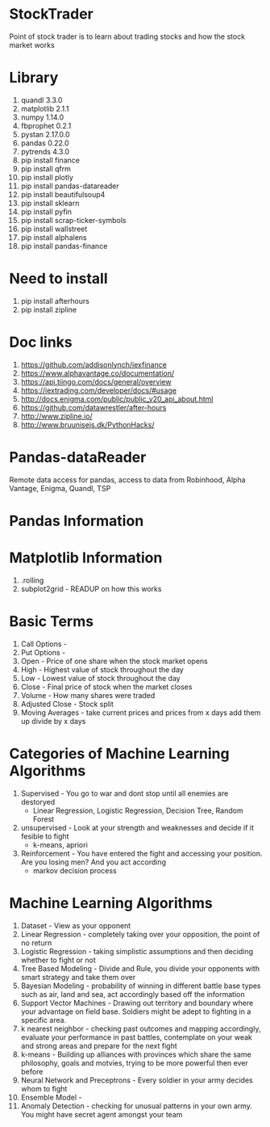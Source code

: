 # StockTrader

Point of stock trader is to learn about trading stocks and how the stock market works

# Library

1. quandl 3.3.0
2. matplotlib 2.1.1
3. numpy 1.14.0
4. fbprophet 0.2.1
5. pystan 2.17.0.0
6. pandas 0.22.0
7. pytrends 4.3.0
8. pip install finance
9. pip install qfrm
10. pip install plotly
11. pip install pandas-datareader
12. pip install beautifulsoup4
13. pip install sklearn
14. pip install pyfin
15. pip install scrap-ticker-symbols
16. pip install wallstreet
17. pip install alphalens
18. pip install pandas-finance

# Need to install
1. pip install afterhours
2. pip install zipline

# Doc links
1. https://github.com/addisonlynch/iexfinance
2. https://www.alphavantage.co/documentation/
3. https://api.tiingo.com/docs/general/overview
4. https://iextrading.com/developer/docs/#usage
5. http://docs.enigma.com/public/public_v20_api_about.html
6. https://github.com/datawrestler/after-hours
7. http://www.zipline.io/
8. http://www.bruunisejs.dk/PythonHacks/

# Pandas-dataReader

Remote data access for pandas, access to data from Robinhood, Alpha Vantage, Enigma, Quandl, TSP

# Pandas Information

# Matplotlib Information

1. .rolling
2. subplot2grid - READUP on how this works

# Basic Terms
1. Call Options -
2. Put Options -
3. Open - Price of one share when the stock market opens
4. High - Highest value of stock throughout the day
5. Low - Lowest value of stock throughout the day
6. Close - Final price of stock when the market closes
7. Volume - How many shares were traded
8. Adjusted Close - Stock split
9. Moving Averages - take current prices and prices from x days add them up divide by x days

# Categories of Machine Learning Algorithms
1. Supervised - You go to war and dont stop until all enemies are destoryed
    - Linear Regression, Logistic Regression, Decision Tree, Random Forest
2. unsupervised - Look at your strength and weaknesses and decide if it fesible to fight
    - k-means, apriori
3. Reinforcement - You have entered the fight and accessing your position. Are you losing men? And you act according
    - markov decision process

# Machine Learning Algorithms
1. Dataset - View as your opponent
2. Linear Regression - completely taking over your opposition, the point of no return
3. Logistic Regression - taking simplistic assumptions and then deciding whether to fight or not
4. Tree Based Modeling - Divide and Rule, you divide your opponents with smart strategy and take them over
5. Bayesian Modeling - probability of winning in different battle base types such as air, land and sea, act accordingly based off the information
6. Support Vector Machines - Drawing out territory and boundary where your advantage on field base. Soldiers might be adept to fighting in a specific area.
7. k nearest neighbor - checking past outcomes and mapping accordingly, evaluate your performance in past battles, contemplate on your weak and strong areas and prepare for the next fight
8. k-means - Building up alliances with provinces which share the same philosophy, goals and motvies, trying to be more powerful then ever before
9. Neural Network and Preceptrons - Every soldier in your army decides whom to fight
10. Ensemble Model -
11. Anomaly Detection - checking for unusual patterns in your own army.  You might have secret agent amongst your team
